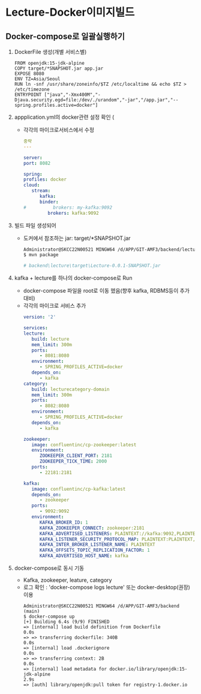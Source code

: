 # Lecture-Docker이미지빌드

## Docker-compose로 일괄실행하기
1. DockerFile 생성(개별 서비스별)

   ```
   FROM openjdk:15-jdk-alpine
   COPY target/*SNAPSHOT.jar app.jar
   EXPOSE 8080
   ENV TZ=Asia/Seoul
   RUN ln -snf /usr/share/zoneinfo/$TZ /etc/localtime && echo $TZ > /etc/timezone
   ENTRYPOINT ["java","-Xmx400M","-Djava.security.egd=file:/dev/./urandom","-jar","/app.jar","--spring.profiles.active=docker"]
   ```
2. appplication.yml의 docker관련 설정 확인 (
   - 각각의 마이크로서비스에서 수정
      ```yaml
      중략
      ---

      server:
      port: 8082

      spring:
      profiles: docker
      cloud:
         stream:
            kafka:
            binder:
      #          brokers: my-kafka:9092
               brokers: kafka:9092
      ```


3. 빌드 파일 생성되어
   - 도커에서 참조하는 jar: target/*SNAPSHOT.jar

      ```bash
      Administrator@SKCC22N00521 MINGW64 /d/APP/GIT-AMF3/backend/lecture (main)
      $ mvn package

      # backend\lecture\target\Lecture-0.0.1-SNAPSHOT.jar
      ```

4. kafka + lecture를 하나의 docker-compose로 Run
   - docker-compose 파일을 root로 이동 헸음(향후 kafka, RDBMS등이 추가 대비)
   - 각각의 마이크로 서비스 추가
      ```yaml
      version: '2'

      services:
      lecture:
         build: lecture
         mem_limit: 300m
         ports:
            - 8081:8080
         environment:
            - SPRING_PROFILES_ACTIVE=docker
         depends_on:
            - kafka
      category:
         build: lecturecategory-domain
         mem_limit: 300m
         ports:
            - 8082:8080
         environment:
            - SPRING_PROFILES_ACTIVE=docker
         depends_on:
            - kafka

      zookeeper:
         image: confluentinc/cp-zookeeper:latest
         environment:
            ZOOKEEPER_CLIENT_PORT: 2181
            ZOOKEEPER_TICK_TIME: 2000
         ports:
            - 22181:2181

      kafka:
         image: confluentinc/cp-kafka:latest
         depends_on:
            - zookeeper
         ports:
            - 9092:9092
         environment:
            KAFKA_BROKER_ID: 1
            KAFKA_ZOOKEEPER_CONNECT: zookeeper:2181
            KAFKA_ADVERTISED_LISTENERS: PLAINTEXT://kafka:9092,PLAINTEXT_HOST://localhost:29092
            KAFKA_LISTENER_SECURITY_PROTOCOL_MAP: PLAINTEXT:PLAINTEXT,PLAINTEXT_HOST:PLAINTEXT
            KAFKA_INTER_BROKER_LISTENER_NAME: PLAINTEXT
            KAFKA_OFFSETS_TOPIC_REPLICATION_FACTOR: 1
            KAFKA_ADVERTISED_HOST_NAME: kafka

      ```
5. docker-compose로 동시 기동
   - Kafka, zookeeper, leature, category
   - 로그 확인 : 'docker-compose logs lecture' 또는 docker-desktop(권장) 이용
      ```console
      Administrator@SKCC22N00521 MINGW64 /d/APP/GIT-AMF3/backend (main)
      $ docker-compose up
      [+] Building 6.4s (9/9) FINISHED
      => [internal] load build definition from Dockerfile                                                                                                                                                      0.0s
      => => transferring dockerfile: 340B                                                                                                                                                                      0.0s
      => [internal] load .dockerignore                                                                                                                                                                         0.0s
      => => transferring context: 2B                                                                                                                                                                           0.0s
      => [internal] load metadata for docker.io/library/openjdk:15-jdk-alpine                                                                                                                                  2.9s
      => [auth] library/openjdk:pull token for registry-1.docker.io
      ```

```

```
